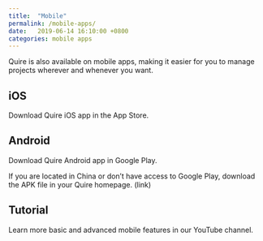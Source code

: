 ```yaml
---
title:  "Mobile"
permalink: /mobile-apps/
date:   2019-06-14 16:10:00 +0800
categories: mobile apps
---
```





Quire is also available on mobile apps, making it easier for you to manage projects wherever and whenever you want. 


## iOS
Download Quire iOS app in the App Store.



## Android 
Download Quire Android app in Google Play.

If you are located in China or don’t have access to Google Play, download the APK file in your Quire homepage. (link)

 



## Tutorial 
Learn more basic and advanced mobile features in our YouTube channel.


